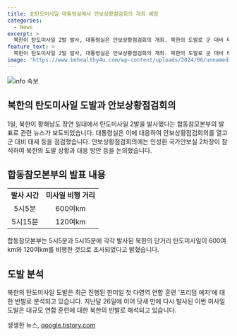 ```yaml
---
title: 北탄도미사일 대통령실에서 안보상황점검회의 개최 예정
categories:
  - News
excerpt: >
  북한이 탄도미사일 2발 발사, 대통령실은 안보상황점검회의 개최. 북한의 도발로 군 대비 태세 점검. 합참은 탄도미사일 발사 경위 공개. 5시5분 발사된 단거리미사일, 600km 비행. 5시15분 발사된 미사일은 120km 비행. 이번 도발은 한미일 연합훈련에 대한 반발로 보인다.
feature_text: >
  북한이 탄도미사일 2발 발사, 대통령실은 안보상황점검회의 개최. 북한의 도발로 군 대비 태세 점검. 합참은 탄도미사일 발사 경위 공개. 5시5분 발사된 단거리미사일, 600km 비행. 5시15분 발사된 미사일은 120km 비행. 이번 도발은 한미일 연합훈련에 대한 반발로 보인다.
image: 'https://www.behealthy4u.com/wp-content/uploads/2024/06/unnamed-file.png'
---
```


<p><img src="https://www.behealthy4u.com/wp-content/uploads/2024/06/unnamed-file.png" alt="info 속보" /></p>

<h2 data-ke-size="size26">북한의 탄도미사일 도발과 안보상황점검회의</h2>

<p data-ke-size="size16">1일, 북한이 황해남도 장연 일대에서 탄도미사일 2발을 발사했다는 합동참모본부의 발표로 관련 뉴스가 보도되었습니다. 대통령실은 이에 대응하여 안보상황점검회의를 열고 군 대비 태세 등을 점검했습니다. 안보상황점검회의에는 인성환 국가안보실 2차장이 참석하여 북한의 도발 상황과 대응 방안 등을 논의했습니다.</p>

<h2 data-ke-size="size26">합동참모본부의 발표 내용</h2>

<table>
    <tr>
        <td style="text-align: center; height: 17px;"><b>발사 시간</b></td>
        <td style="text-align: center; height: 17px;"><b>미사일 비행 거리</b></td>
    </tr>
    <tr>
        <td style="text-align: center; height: 17px;">5시5분</td>
        <td style="text-align: center; height: 17px;">600여km</td>
    </tr>
    <tr>
        <td style="text-align: center; height: 17px;">5시15분</td>
        <td style="text-align: center; height: 17px;">120여km</td>
    </tr>
</table>

<p data-ke-size="size16">합동참모본부는 5시5분과 5시15분에 각각 발사된 북한의 단거리 탄도미사일이 600여km와 120여km를 비행한 것으로 조사되었다고 밝혔습니다.</p>

<h2 data-ke-size="size26">도발 분석</h2>

<p data-ke-size="size16">북한의 탄도미사일 도발은 최근 진행된 한미일 첫 다영역 연합 훈련 '프리덤 에지'에 대한 반발로 분석되고 있습니다. 지난달 26일에 이어 닷새 만에 다시 발사된 이번 미사일 도발은 대규모 연합 훈련에 대한 북한의 반발로 해석되고 있습니다.</p>
생생한 뉴스, <a href="https://qoogle.tistory.com" rel="dofollow">qoogle.tistory.com</a>


